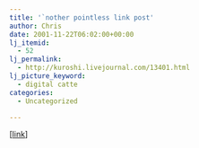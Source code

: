 ```yaml
---
title: '`nother pointless link post'
author: Chris
date: 2001-11-22T06:02:00+00:00
lj_itemid:
  - 52
lj_permalink:
  - http://kuroshi.livejournal.com/13401.html
lj_picture_keyword:
  - digital catte
categories:
  - Uncategorized

---
```

[[link][1]]

 [1]: http://www.ozyandmillie.org/d/20010430.html
